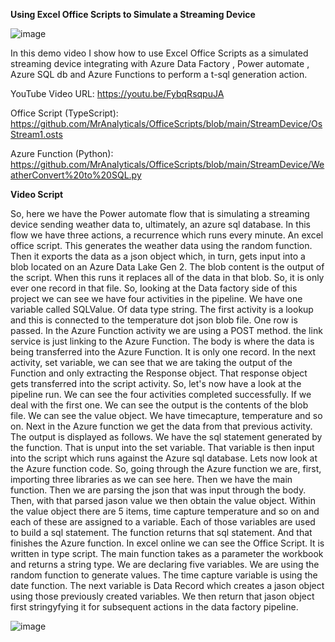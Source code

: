 **Using Excel Office Scripts to Simulate a Streaming Device**

![image](https://user-images.githubusercontent.com/47678539/221389935-5ce0e492-3588-4363-b298-4872221f5453.png)

In this demo video I show how to use Excel Office Scripts as a simulated streaming device integrating with Azure Data Factory , Power automate , Azure SQL db and Azure Functions to perform a t-sql generation action. 


YouTube Video URL: https://youtu.be/FybqRsqpuJA

Office Script (TypeScript): https://github.com/MrAnalyticals/OfficeScripts/blob/main/StreamDevice/OsStream1.osts

Azure Function (Python): https://github.com/MrAnalyticals/OfficeScripts/blob/main/StreamDevice/WeatherConvert%20to%20SQL.py

**Video Script**

So, here we have the Power automate flow that is simulating a streaming device sending weather data to, ultimately, an azure sql database. In this flow we have three actions, a recurrence which runs every minute. An excel office script. This generates the weather data using the random function. Then it exports the data as a json object which, in turn, gets input into a blob located on an Azure Data Lake Gen 2. The blob content is the output of the script. When this runs it replaces all of the data in that blob. So, it is only ever one record in that file. So, looking at the Data factory side of this project we can see we have four activities in the pipeline. We have one variable called SQLValue. Of data type string. The first activity is a lookup and this is connected to the temperature dot json blob file. One row is passed. In the Azure Function activity we are using a POST method. the link service is just linking to the Azure Function. The body is where the data is being transferred into the Azure Function. It is only one record. In the next activity, set variable, we can see that we are taking the output of the Function and only extracting the Response object. That response object gets transferred into the script activity. 
So, let's now have a look at the pipeline run. We can see the four activities completed successfully. If we deal with the first one. We can see the output is the contents of the blob file. We can see the value object. We have timecapture, temperature and so on. Next in the Azure function we get the data from that previous activity. The output is displayed as follows. We have the sql statement generated by the function. That is unput into the set variable. That variable is then input into the script which runs against the Azure sql database. Lets now look at the Azure function code.
So, going through the Azure function we are, first, importing three libraries as we can see here. Then we have the main function. Then we are parsing the json that was input through the body. Then, with that parsed jason value we then obtain the value object. Within the value object there are 5 items, time capture temperature and so on and each of these are assigned to a variable. Each of those variables are used to build a sql statement. The function returns that sql statement. And that finishes the Azure function.
In excel online we can see the Office Script. It is written in type script. The main function takes as a parameter the workbook and returns a string type. We are declaring five variables. We are using the random function to generate values. The time capture variable is using the date function. The next variable is Data Record which creates a jason object using those previously created variables. We then return that jason object first stringyfying it for subsequent actions in the data factory pipeline.  


![image](https://user-images.githubusercontent.com/47678539/221389950-ef446e37-2316-4c20-a88e-5a8c20dccb0f.png)
